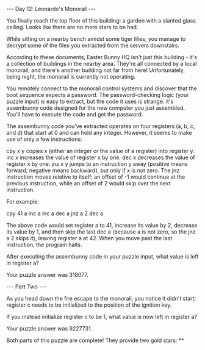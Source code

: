 --- Day 12: Leonardo's Monorail ---

You finally reach the top floor of this building: a garden with a slanted glass ceiling. Looks like there are no more stars to be had.

While sitting on a nearby bench amidst some tiger lilies, you manage to decrypt some of the files you extracted from the servers downstairs.

According to these documents, Easter Bunny HQ isn't just this building - it's a collection of buildings in the nearby area. They're all connected by a local monorail, and there's another building not far from here! Unfortunately, being night, the monorail is currently not operating.

You remotely connect to the monorail control systems and discover that the boot sequence expects a password. The password-checking logic (your puzzle input) is easy to extract, but the code it uses is strange: it's assembunny code designed for the new computer you just assembled. You'll have to execute the code and get the password.

The assembunny code you've extracted operates on four registers (a, b, c, and d) that start at 0 and can hold any integer. However, it seems to make use of only a few instructions:

cpy x y copies x (either an integer or the value of a register) into register y.
inc x increases the value of register x by one.
dec x decreases the value of register x by one.
jnz x y jumps to an instruction y away (positive means forward; negative means backward),
    but only if x is not zero.
The jnz instruction moves relative to itself:
    an offset of -1 would continue at the previous instruction,
    while an offset of 2 would skip over the next instruction.

For example:

cpy 41 a
inc a
inc a
dec a
jnz a 2
dec a

The above code would set register a to 41,
increase its value by 2,
decrease its value by 1,
and then skip the last dec a (because a is not zero, so the jnz a 2 skips it), leaving register a at 42.
When you move past the last instruction, the program halts.

After executing the assembunny code in your puzzle input, what value is left in register a?

Your puzzle answer was 318077.

--- Part Two ---

As you head down the fire escape to the monorail, you notice it didn't start; register c needs to be initialized to the position of the ignition key.

If you instead initialize register c to be 1, what value is now left in register a?

Your puzzle answer was 9227731.

Both parts of this puzzle are complete! They provide two gold stars: **
